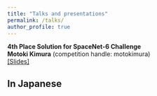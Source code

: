 ```yaml
---
title: "Talks and presentations"
permalink: /talks/
author_profile: true
---
```


<b>4th Place Solution for SpaceNet-6 Challenge</b>  
<b>Motoki Kimura</b> (competition handle: motokimura)  
[[Slides]](https://speakerdeck.com/motokimura/4th-place-solution-for-spacenet6-challenge)  

## In Japanese
